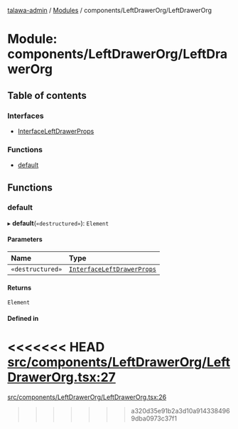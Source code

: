 [talawa-admin](../README.md) / [Modules](../modules.md) / components/LeftDrawerOrg/LeftDrawerOrg

# Module: components/LeftDrawerOrg/LeftDrawerOrg

## Table of contents

### Interfaces

- [InterfaceLeftDrawerProps](../interfaces/components_LeftDrawerOrg_LeftDrawerOrg.InterfaceLeftDrawerProps.md)

### Functions

- [default](components_LeftDrawerOrg_LeftDrawerOrg.md#default)

## Functions

### default

▸ **default**(`«destructured»`): `Element`

#### Parameters

| Name | Type |
| :------ | :------ |
| `«destructured»` | [`InterfaceLeftDrawerProps`](../interfaces/components_LeftDrawerOrg_LeftDrawerOrg.InterfaceLeftDrawerProps.md) |

#### Returns

`Element`

#### Defined in

<<<<<<< HEAD
[src/components/LeftDrawerOrg/LeftDrawerOrg.tsx:27](https://github.com/PalisadoesFoundation/talawa-admin/blob/12d9229/src/components/LeftDrawerOrg/LeftDrawerOrg.tsx#L27)
=======
[src/components/LeftDrawerOrg/LeftDrawerOrg.tsx:26](https://github.com/PalisadoesFoundation/talawa-admin/blob/b619a0d/src/components/LeftDrawerOrg/LeftDrawerOrg.tsx#L26)
>>>>>>> a320d35e91b2a3d10a9143384969dba0973c37f1
